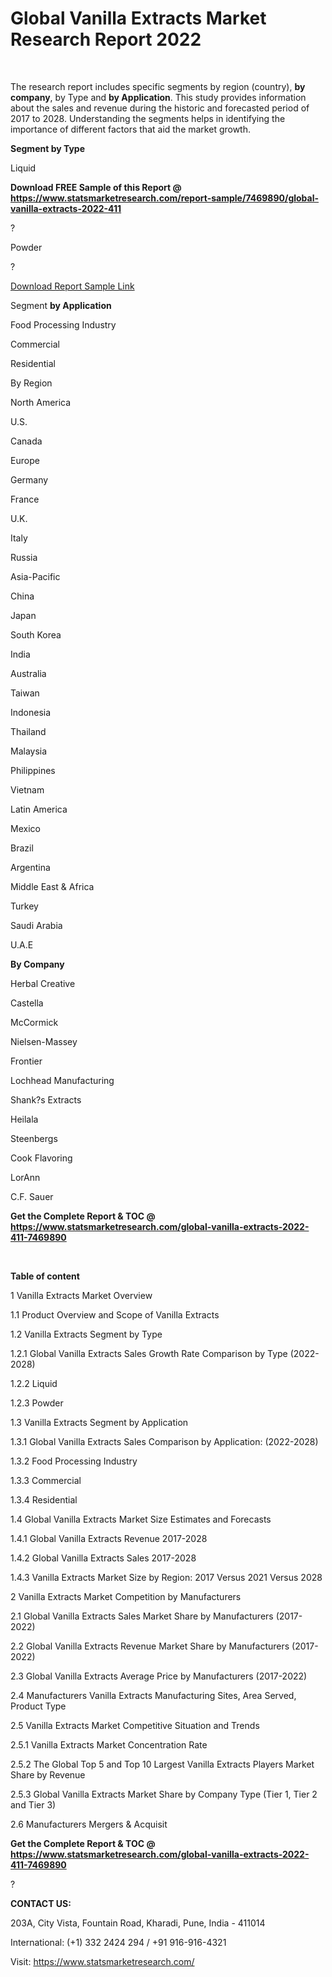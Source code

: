 <h1>Global Vanilla Extracts Market Research Report 2022</h1><br/><p>The research report includes specific segments by region (country), <strong>by company</strong>, by Type and <strong>by Application</strong>. This study provides information about the sales and revenue during the historic and forecasted period of 2017 to 2028. Understanding the segments helps in identifying the importance of different factors that aid the market growth.</p>
 
 
 
 <p><strong>Segment by Type</strong></p>
 
 
 
 <p>Liquid</p>
 
 
 
 <div><b>Download FREE Sample of this Report @ <a href="https://www.statsmarketresearch.com/download-free-sample/7469890/global-vanilla-extracts-2022-411">https://www.statsmarketresearch.com/report-sample/7469890/global-vanilla-extracts-2022-411</a></b></div>
 
 
 
 <p>? </p>
 
 
 
 <p>Powder</p>
 
 
 
 <p>? </p>
 
 
 
 <p><a href="https://www.statsmarketresearch.com/download-free-sample/7469890/global-vanilla-extracts-2022-411">Download Report Sample Link</a></p>
 
 
 
 <p>Segment <strong>by Application</strong></p>
 
 
 
 <p>Food Processing Industry</p>
 
 
 
 <p>Commercial</p>
 
 
 
 <p>Residential</p>
 
 
 
 <p>By Region</p>
 
 
 
 <p>North America</p>
 
 
 
 <p>U.S.</p>
 
 
 
 <p>Canada</p>
 
 
 
 <p>Europe</p>
 
 
 
 <p>Germany</p>
 
 
 
 <p>France</p>
 
 
 
 <p>U.K.</p>
 
 
 
 <p>Italy</p>
 
 
 
 <p>Russia</p>
 
 
 
 <p>Asia-Pacific</p>
 
 
 
 <p>China</p>
 
 
 
 <p>Japan</p>
 
 
 
 <p>South Korea</p>
 
 
 
 <p>India</p>
 
 
 
 <p>Australia</p>
 
 
 
 <p>Taiwan</p>
 
 
 
 <p>Indonesia</p>
 
 
 
 <p>Thailand</p>
 
 
 
 <p>Malaysia</p>
 
 
 
 <p>Philippines</p>
 
 
 
 <p>Vietnam</p>
 
 
 
 <p>Latin America</p>
 
 
 
 <p>Mexico</p>
 
 
 
 <p>Brazil</p>
 
 
 
 <p>Argentina</p>
 
 
 
 <p>Middle East & Africa</p>
 
 
 
 <p>Turkey</p>
 
 
 
 <p>Saudi Arabia</p>
 
 
 
 <p>U.A.E</p>
 
 
 
 <p><strong>By Company</strong></p>
 
 
 
 <p>Herbal Creative</p>
 
 
 
 <p>Castella</p>
 
 
 
 <p>McCormick</p>
 
 
 
 <p>Nielsen-Massey</p>
 
 
 
 <p>Frontier</p>
 
 
 
 <p>Lochhead Manufacturing</p>
 
 
 
 <p>Shank?s Extracts</p>
 
 
 
 <p>Heilala</p>
 
 
 
 <p>Steenbergs</p>
 
 
 
 <p>Cook Flavoring</p>
 
 
 
 <p>LorAnn</p>
 
 
 
 <p>C.F. Sauer</p>
 
 
 
 <div><b>Get the Complete Report & TOC @ <a href="https://www.statsmarketresearch.com/global-vanilla-extracts-2022-411-7469890">https://www.statsmarketresearch.com/global-vanilla-extracts-2022-411-7469890</a></b></div>
 
 
 
 <p><br />
 
 <b>Table of content</b></p>
 
 
 
 <p>1 Vanilla Extracts Market Overview<br />
 
 1.1 Product Overview and Scope of Vanilla Extracts<br />
 
 1.2 Vanilla Extracts Segment by Type<br />
 
 1.2.1 Global Vanilla Extracts Sales Growth Rate Comparison by Type (2022-2028)<br />
 
 1.2.2 Liquid<br />
 
 1.2.3 Powder<br />
 
 1.3 Vanilla Extracts Segment by Application<br />
 
 1.3.1 Global Vanilla Extracts Sales Comparison by Application: (2022-2028)<br />
 
 1.3.2 Food Processing Industry<br />
 
 1.3.3 Commercial<br />
 
 1.3.4 Residential<br />
 
 1.4 Global Vanilla Extracts Market Size Estimates and Forecasts<br />
 
 1.4.1 Global Vanilla Extracts Revenue 2017-2028<br />
 
 1.4.2 Global Vanilla Extracts Sales 2017-2028<br />
 
 1.4.3 Vanilla Extracts Market Size by Region: 2017 Versus 2021 Versus 2028<br />
 
 2 Vanilla Extracts Market Competition by Manufacturers<br />
 
 2.1 Global Vanilla Extracts Sales Market Share by Manufacturers (2017-2022)<br />
 
 2.2 Global Vanilla Extracts Revenue Market Share by Manufacturers (2017-2022)<br />
 
 2.3 Global Vanilla Extracts Average Price by Manufacturers (2017-2022)<br />
 
 2.4 Manufacturers Vanilla Extracts Manufacturing Sites, Area Served, Product Type<br />
 
 2.5 Vanilla Extracts Market Competitive Situation and Trends<br />
 
 2.5.1 Vanilla Extracts Market Concentration Rate<br />
 
 2.5.2 The Global Top 5 and Top 10 Largest Vanilla Extracts Players Market Share by Revenue<br />
 
 2.5.3 Global Vanilla Extracts Market Share by Company Type (Tier 1, Tier 2 and Tier 3)<br />
 
 2.6 Manufacturers Mergers & Acquisit</p>
 
 
 
 <div><b>Get the Complete Report & TOC @ <a href="https://www.statsmarketresearch.com/global-vanilla-extracts-2022-411-7469890">https://www.statsmarketresearch.com/global-vanilla-extracts-2022-411-7469890</a></b></div>
 
 
 
 <p>? </p>
 
 
 
 <p><b>CONTACT US:</b><br />
 
 203A, City Vista, Fountain Road, Kharadi, Pune, India - 411014<br />
 
 International: (+1) 332 2424 294 / +91 916-916-4321<br />
 
 Visit: <a href="https://www.statsmarketresearch.com/">https://www.statsmarketresearch.com/</a></p>
